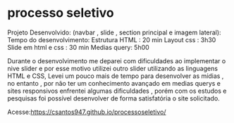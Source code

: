 # processo seletivo

Projeto Desenvolvido:
(navbar , slide , section principal e imagem lateral):
Tempo do desenvolvimento:
Estrutura HTML : 20 min
Layout css : 3h30
Slide em html e css : 30 min
Medias query: 5h00

Durante o desenvolvimento me deparei com dificuldades ao implementar o nive slider e por esse motivo utilizei outro slider utilizando 
as linguagens HTML e CSS, Levei um pouco mais de tempo para desenvolver as mídias , no entanto , por não ter um conhecimento avançado 
em medias querys e sites responsivos enfrentei algumas dificuldades , porém com os estudos e pesquisas foi possível desenvolver de 
forma satisfatória o site solicitado.

Acesse:https://csantos947.github.io/processoseletivo/
